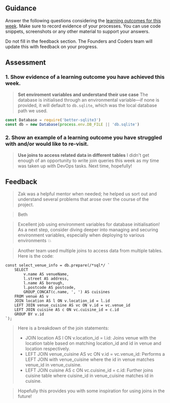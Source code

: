 ## Guidance
Answer the following questions considering the [learning outcomes for this week](https://learn.foundersandcoders.com/course/syllabus/developer/database/learning-outcomes/).
Make sure to record evidence of your processes. You can use code snippets, screenshots or any other material to support your answers.

Do not fill in the feedback section. The Founders and Coders team will update this with feedback on your progress.

## Assessment
 ### 1. Show evidence of a learning outcome you have achieved this week.
> **Set enviroment variables and understand their use case**
The database is initialised through an environmental variable—if none is provided, it will default to `db.sqlite`, which was the local database path we used.
```js
const Database = require('better-sqlite3')
const db = new Database(process.env.DB_FILE || 'db.sqlite')
```

 ### 2. Show an example of a learning outcome you have struggled with and/or would like to re-visit.
> **Use joins to access related data in different tables**
> I didn't get enough of an opportunity to write join queries this week as my time was taken up with DevOps tasks. Next time, hopefully!

## Feedback  
> Zak was a helpful mentor when needed; he helped us sort out and understand several problems that arose over the course of the project.

> Beth

> Excellent job using environment variables for database initialisation! As a next step, consider diving deeper into managing and securing environment variables, especially when deploying to various environments 💥

> Another team used multiple joins to access data from multiple tables. Here is the code:
```
const select_venue_info = db.prepare(/*sql*/ `
    SELECT
        v.name AS venueName,
        l.street AS address,
        l.name AS borough,
        l.postcode AS postcode,
        GROUP_CONCAT(c.name, ', ') AS cuisines
    FROM venue AS v
    JOIN location AS l ON v.location_id = l.id
    LEFT JOIN venue_cuisine AS vc ON v.id = vc.venue_id
    LEFT JOIN cuisine AS c ON vc.cuisine_id = c.id
    GROUP BY v.id
`);
```
> Here is a breakdown of the join statements:
> - JOIN location AS l ON v.location_id = l.id: Joins venue with the location table based on matching location_id and id in venue and location respectively.
> - LEFT JOIN venue_cuisine AS vc ON v.id = vc.venue_id: Performs a LEFT JOIN with venue_cuisine where the id in venue matches venue_id in venue_cuisine.
> - LEFT JOIN cuisine AS c ON vc.cuisine_id = c.id: Further joins cuisine table where cuisine_id in venue_cuisine matches id in cuisine.

> Hopefully this provides you with some inspiration for using joins in the future! 

